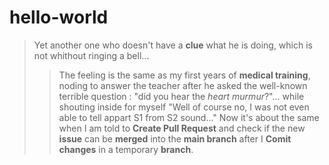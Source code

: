 # hello-world
>Yet another one who doesn't have a __clue__ what he is doing, which is not whithout ringing a bell...
>>The feeling is the same as my first years of __medical training__, noding to answer the teacher after he asked the well-known terrible question : "did you hear the *heart murmur*?"... while shouting inside for myself "Well of course no, I was not even able to tell appart S1 from S2 sound..."
>>Now it's about the same when I am told to __Create Pull Request__ and check if the new __issue__ can be __merged__ into the __main branch__ after I __Comit changes__ in a temporary __branch__.
